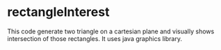 # rectangleInterest
This code generate two triangle on a cartesian plane and visually shows intersection of those rectangles.
It uses java graphics library.
